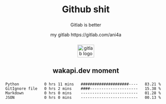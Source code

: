 <h1 align="center">Github shit</h1>

###

<p align="center">Gitlab is better</p>

<p align="center">my gitlab https://gitlab.com/ani4a</p>

###

<div align="center">
  <img src="https://cdn.jsdelivr.net/gh/devicons/devicon/icons/gitlab/gitlab-original.svg" height="40" width="52" alt="gitlab logo"  />
</div>

###

<h2 align="center">wakapi.dev moment</h2>

###

<!--START_SECTION:waka-->

```text
Python           0 hrs 11 mins   #####################----   83.21 %
GitIgnore file   0 hrs 2 mins    ####---------------------   15.38 %
Markdown         0 hrs 0 mins    -------------------------   01.28 %
JSON             0 hrs 0 mins    -------------------------   00.13 %
```

<!--END_SECTION:waka-->

###
